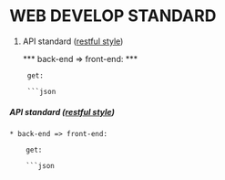# WEB DEVELOP STANDARD


1. API standard ([restful style](http://www.ruanyifeng.com/blog/2014/05/restful_api.html))
    
    *** back-end => front-end: ***
        
        get: 

        ```json



   



##### API standard ([restful style](http://www.ruanyifeng.com/blog/2014/05/restful_api.html))

    * back-end => front-end:
        
        get: 

        ```json